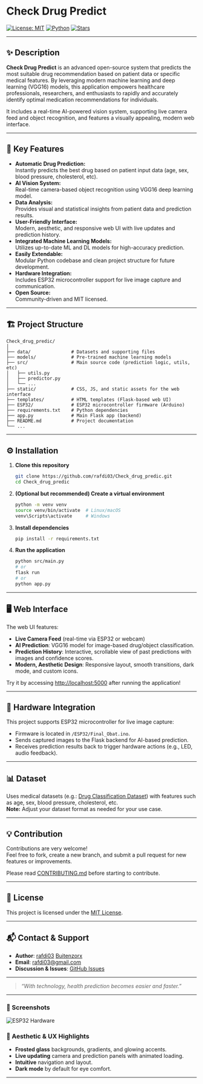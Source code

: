 # Check Drug Predict

[![License: MIT](https://img.shields.io/badge/License-MIT-blue.svg)](LICENSE)
[![Python](https://img.shields.io/badge/Python-3.7%2B-blue.svg)](https://www.python.org/)
[![Stars](https://img.shields.io/github/stars/rafdi03/Check_drug_predic?style=social)](https://github.com/rafdi03/Check_drug_predic/stargazers)

---

## ✨ Description

**Check Drug Predict** is an advanced open-source system that predicts the most suitable drug recommendation based on patient data or specific medical features. By leveraging modern machine learning and deep learning (VGG16) models, this application empowers healthcare professionals, researchers, and enthusiasts to rapidly and accurately identify optimal medication recommendations for individuals.

It includes a real-time AI-powered vision system, supporting live camera feed and object recognition, and features a visually appealing, modern web interface.

---

## 🚀 Key Features

- **Automatic Drug Prediction:**  
  Instantly predicts the best drug based on patient input data (age, sex, blood pressure, cholesterol, etc).
- **AI Vision System:**  
  Real-time camera-based object recognition using VGG16 deep learning model.
- **Data Analysis:**  
  Provides visual and statistical insights from patient data and prediction results.
- **User-Friendly Interface:**  
  Modern, aesthetic, and responsive web UI with live updates and prediction history.
- **Integrated Machine Learning Models:**  
  Utilizes up-to-date ML and DL models for high-accuracy prediction.
- **Easily Extendable:**  
  Modular Python codebase and clean project structure for future development.
- **Hardware Integration:**  
  Includes ESP32 microcontroller support for live image capture and communication.
- **Open Source:**  
  Community-driven and MIT licensed.

---

## 🏗️ Project Structure

```
Check_drug_predic/
│
├── data/               # Datasets and supporting files
├── models/             # Pre-trained machine learning models
├── src/                # Main source code (prediction logic, utils, etc)
│   ├── utils.py
│   ├── predictor.py
│   └── ...
├── static/             # CSS, JS, and static assets for the web interface
├── templates/          # HTML templates (Flask-based web UI)
├── ESP32/              # ESP32 microcontroller firmware (Arduino)
├── requirements.txt    # Python dependencies
├── app.py              # Main Flask app (backend)
├── README.md           # Project documentation
└── ...
```

---

## ⚙️ Installation

1. **Clone this repository**
    ```bash
    git clone https://github.com/rafdi03/Check_drug_predic.git
    cd Check_drug_predic
    ```

2. **(Optional but recommended) Create a virtual environment**
    ```bash
    python -m venv venv
    source venv/bin/activate  # Linux/macOS
    venv\Scripts\activate     # Windows
    ```

3. **Install dependencies**
    ```bash
    pip install -r requirements.txt
    ```

4. **Run the application**
    ```bash
    python src/main.py 
    # or
    flask run
    # or
    python app.py
    ```

---

## 🖥️ Web Interface

The web UI features:

- **Live Camera Feed** (real-time via ESP32 or webcam)
- **AI Prediction**: VGG16 model for image-based drug/object classification.
- **Prediction History**: Interactive, scrollable view of past predictions with images and confidence scores.
- **Modern, Aesthetic Design**: Responsive layout, smooth transitions, dark mode, and custom icons.

Try it by accessing [http://localhost:5000](http://localhost:5000) after running the application!

---

## 🤖 Hardware Integration

This project supports ESP32 microcontroller for live image capture:

- Firmware is located in `/ESP32/Final_Obat.ino`.
- Sends captured images to the Flask backend for AI-based prediction.
- Receives prediction results back to trigger hardware actions (e.g., LED, audio feedback).

---

## 📊 Dataset

Uses medical datasets (e.g.: [Drug Classification Dataset](https://www.kaggle.com/datasets/gauravduttakiit/drug-classification)) with features such as age, sex, blood pressure, cholesterol, etc.  
**Note:** Adjust your dataset format as needed for your use case.

---

## 💡 Contribution

Contributions are very welcome!  
Feel free to fork, create a new branch, and submit a pull request for new features or improvements.

Please read [CONTRIBUTING.md](CONTRIBUTING.md) before starting to contribute.

---

## 📄 License

This project is licensed under the [MIT License](LICENSE).

---

## 📬 Contact & Support

- **Author**: [rafdi03](https://github.com/rafdi03) [Buitenzorx](https://github.com/Buitenzorx) 
- **Email**: rafdi03@gmail.com
- **Discussion & Issues**: [GitHub Issues](https://github.com/rafdi03/Check_drug_predic/issues)

---

> _“With technology, health prediction becomes easier and faster.”_

---

### 🌈 Screenshots
![ESP32 Hardware](https://github.com/user-attachments/assets/13c427b5-c2ad-4982-8129-fb016e94da1a)


### 🎨 Aesthetic & UX Highlights

- **Frosted glass** backgrounds, gradients, and glowing accents.
- **Live updating** camera and prediction panels with animated loading.
- **Intuitive** navigation and layout.
- **Dark mode** by default for eye comfort.

---
